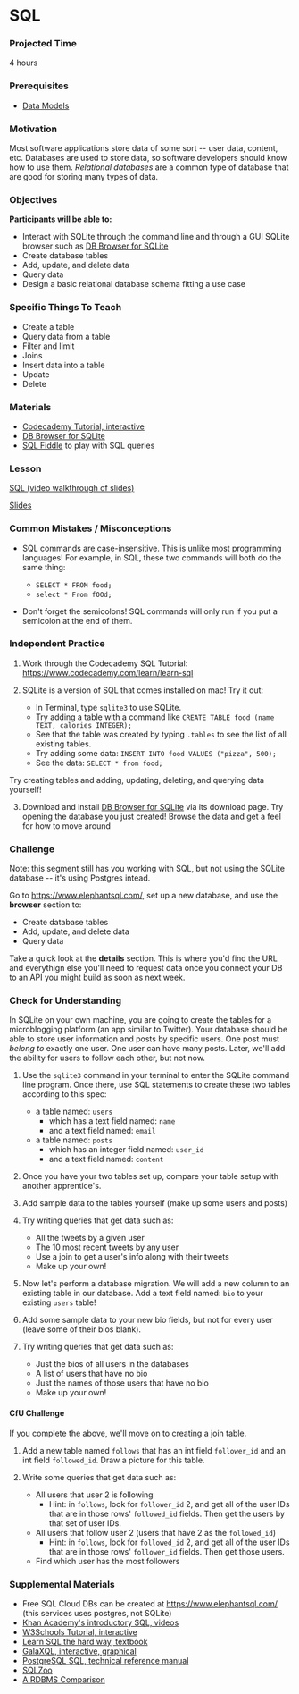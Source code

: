 # SQL

### Projected Time

4 hours

### Prerequisites

- [Data Models](databases/data-models.md)

### Motivation

Most software applications store data of some sort -- user data, content, etc. Databases are used to store data, so software developers should know how to use them. *Relational databases* are a common type of database that are good for storing many types of data.

### Objectives

**Participants will be able to:**

- Interact with SQLite through the command line and through a GUI SQLite browser such as [DB Browser for SQLite](https://sqlitebrowser.org/)
- Create database tables
- Add, update, and delete data
- Query data
- Design a basic relational database schema fitting a use case

### Specific Things To Teach

- Create a table
- Query data from a table
- Filter and limit
- Joins
- Insert data into a table
- Update
- Delete

### Materials

- [Codecademy Tutorial, interactive](https://www.codecademy.com/learn/learn-sql)
- [DB Browser for SQLite](https://sqlitebrowser.org/)
- [SQL Fiddle](http://sqlfiddle.com/) to play with SQL queries

### Lesson

[SQL (video walkthrough of slides)](https://drive.google.com/file/d/1V0bk3fH_8PsRE3Vz4J3qe3TTiqBClT6y/view)

[Slides](https://docs.google.com/presentation/d/1xK7_t_yJcu4RcBkj0Gv-t5uyBCNr0g4cHKqAJSxNwY0/edit)


### Common Mistakes / Misconceptions
- SQL commands are case-insensitive. This is unlike most programming languages! For example, in SQL, these two commands will both do the same thing:
	- `SELECT * FROM food;`
	- `select * From fOOd;`

- Don't forget the semicolons! SQL commands will only run if you put a semicolon at the end of them.


### Independent Practice

1. Work through the Codecademy SQL Tutorial: https://www.codecademy.com/learn/learn-sql

2. SQLite is a version of SQL that comes installed on mac! Try it out:
	- In Terminal, type `sqlite3` to use SQLite.
	- Try adding a table with a command like `CREATE TABLE food (name TEXT, calories INTEGER);`
	- See that the table was created by typing `.tables` to see the list of all existing tables.
	- Try adding some data: `INSERT INTO food VALUES ("pizza", 500);`
	- See the data: `SELECT * from food;`

Try creating tables and adding, updating, deleting, and querying data yourself!

3. Download and install [DB Browser for SQLite](https://sqlitebrowser.org/) via its download page. Try opening the database you just created! Browse the data and get a feel for how to move around  

### Challenge

Note: this segment still has you working with SQL, but not using the SQLite database -- it's using Postgres intead. 

Go to https://www.elephantsql.com/, set up a new database, and use the **browser** section to:

- Create database tables
- Add, update, and delete data
- Query data

Take a quick look at the **details** section. This is where you'd find the URL and everythign else you'll need to request data once you connect your DB to an API you might build as soon as next week.

### Check for Understanding

In SQLite on your own machine, you are going to create the tables for a microblogging platform (an app similar to Twitter). Your database should be able to store user information and posts by specific users. One post must *belong to* exactly one user. One user can have many posts. Later, we'll add the ability for users to follow each other, but not now.

1. Use the `sqlite3` command in your terminal to enter the SQLite command line program. Once there, use SQL statements to create these two tables according to this spec: 

	- a table named: `users`
		- which has a text field named: `name`
		- and a text field named: `email`
	- a table named: `posts`
		- which has an integer field named: `user_id`
		- and a text field named: `content`

2. Once you have your two tables set up, compare your table setup with another apprentice's.

3. Add sample data to the tables yourself (make up some users and posts)

4. Try writing queries that get data such as:
	- All the tweets by a given user
	- The 10 most recent tweets by any user
	- Use a join to get a user's info along with their tweets
	- Make up your own!

5. Now let's perform a database migration. We will add a new column to an existing table in our database. Add a text field named: `bio` to your existing `users` table! 

6. Add some sample data to your new bio fields, but not for every user (leave some of their bios blank). 

7. Try writing queries that get data such as:
	- Just the bios of all users in the databases
	- A list of users that have no bio 
	- Just the names of those users that have no bio
	- Make up your own!

#### CfU Challenge 

If you complete the above, we'll move on to creating a join table.

1. Add a new table named `follows` that has an int field `follower_id` and an int field `followed_id`. Draw a picture for this table.

2. Write some queries that get data such as:
	- All users that user 2 is following 
		- Hint: in `follows`, look for `follower_id` 2, and get all of the user IDs that are in those rows' `followed_id` fields. Then get the users by that set of user IDs.
	- All users that follow user 2 (users that have 2 as the `followed_id`)
		- Hint: in `follows`, look for `followed_id` 2, and get all of the user IDs that are in those rows' `follower_id` fields. Then get those users.
	- Find which user has the most followers
	
### Supplemental Materials

- Free SQL Cloud DBs can be created at https://www.elephantsql.com/ (this services uses postgres, not SQLite)
- [Khan Academy's introductory SQL, videos](https://www.khanacademy.org/computing/computer-programming/sql/sql-basics/v/welcome-to-sql)
- [W3Schools Tutorial, interactive](http://www.w3schools.com/sql/default.asp)
- [Learn SQL the hard way, textbook](https://learncodethehardway.org/sql/)
- [GalaXQL, interactive, graphical](http://sol.gfxile.net/galaxql.html)
- [PostgreSQL SQL, technical reference manual](https://www.postgresql.org/docs/current/static/sql.html)
- [SQLZoo](https://sqlzoo.net/wiki/SQL_Tutorial)
- [A RDBMS Comparison](https://www.digitalocean.com/community/tutorials/sqlite-vs-mysql-vs-postgresql-a-comparison-of-relational-database-management-systems)
